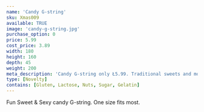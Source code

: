 ```yaml
---
name: 'Candy G-string'
sku: Xmas009
available: TRUE
image: 'candy-g-string.jpg'
purchase_option: 0
price: 5.99
cost_price: 3.89
width: 180
height: 160
depth: 45
weight: 200
meta_description: 'Candy G-string only Ł5.99. Traditional sweets and more at Humbugs Confectionery Store. Specialists in satisfying your sweet tooth!'
type: [Novelty]
contains: [Gluten, Lactose, Nuts, Sugar, Gelatin]
---
```

Fun Sweet & Sexy candy G-string. One size fits most.